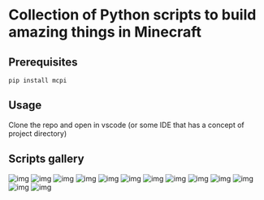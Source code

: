 # Collection of Python scripts to build amazing things in Minecraft

## Prerequisites

`pip install mcpi`

## Usage

Clone the repo and open in vscode (or some IDE that has a concept of project directory)

## Scripts gallery

![img](./scripts/double_helix/double_helix.png)
![img](./scripts/radio_antenna_3d/radio_antenna_pyramid.png)
![img](./scripts/leaning_column/leaning_column.png)
![img](./scripts/snowman/snowman.png)
![img](./scripts/fireworks/fireworks.png)
![img](./scripts/spiral/spiral.png)
![img](./scripts/radio_antenna/antenna.png)
![img](./scripts/sphere/sphere.png)
![img](./scripts/triangular_based_pyramid/triangular_based_pyramid.png)
![img](./scripts/saturn/saturn.png)
![img](./scripts/colour-explosion/colour_explosion.png)
![img](./scripts/antlers/antlers.png)
![img](./scripts/ice-cream/Ice-cream.jpeg)
